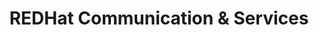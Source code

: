 ---
title: "REDHat Communication & Services"
url: /karachi/redhat-communication-and-services/
shop: computer
---